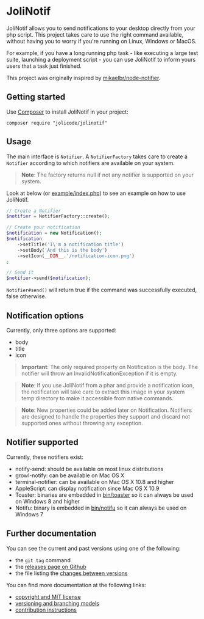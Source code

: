 # JoliNotif

JoliNotif allows you to send notifications to your desktop directly from your
php script. This project takes care to use the right command available, without
having you to worry if you're running on Linux, Windows or MacOS.

For example, if you have a long running php task - like executing a large test
suite, launching a deployment script - you can use JoliNotif to inform yours
users that a task just finished.

This project was originally inspired by [mikaelbr/node-notifier](https://github.com/mikaelbr/node-notifier).

## Getting started

Use [Composer](http://getcomposer.org/) to install JoliNotif in your project:

```shell
composer require "jolicode/jolinotif"
```

## Usage

The main interface is `Notifier`. A `NotifierFactory` takes care to create a
`Notifier` according to which notifiers are available on your system.

> **Note**: The factory returns null if not any notifier is supported on your
> system.

Look at below (or [example/index.php](example/index.php)) to see an example on
how to use JoliNotif.

```php
// Create a Notifier
$notifier = NotifierFactory::create();

// Create your notification
$notification = new Notification();
$notification
    ->setTitle('I\'m a notification title')
    ->setBody('And this is the body')
    ->setIcon(__DIR__.'/notification-icon.png')
;

// Send it
$notifier->send($notification);
```

`Notifier#send()` will return true if the command was successfully executed,
false otherwise.

## Notification options

Currently, only three options are supported:
* body
* title
* icon

> **Important**: The only required property on Notification is the body.
> The notifier will throw an InvalidNotificationException if it is empty.

> **Note**: If you use JoliNotif from a phar and provide a notification icon,
> the notification will take care to extract this image in your system temp
> directory to make it accessible from native commands.

> **Note**: New properties could be added later on Notification. Notifiers are
> designed to handle the properties they support and discard not supported ones
> without throwing any exception.

## Notifier supported

Currently, these notifiers exist:
* notify-send: should be available on most linux distributions
* growl-notify: can be available on Mac OS X
* terminal-notifier: can be available on Mac OS X 10.8 and higher
* AppleScript: can display notification since Mac OS X 10.9
* Toaster: binaries are embedded in [bin/toaster](bin/toaster) so it can always
be used on Windows 8 and higher
* Notifu: binary is embedded in [bin/notifu](bin/notifu) so it can always be
used on Windows 7


## Further documentation

You can see the current and past versions using one of the following:

* the `git tag` command
* the [releases page on Github](https://github.com/jolicode/JoliNotif/releases)
* the file listing the [changes between versions](CHANGELOG.md)

You can find more documentation at the following links:

* [copyright and MIT license](LICENSE)
* [versioning and branching models](VERSIONING.md)
* [contribution instructions](CONTRIBUTING.md)
